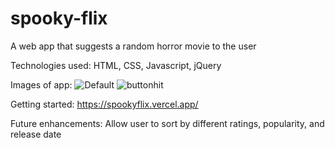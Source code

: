 # spooky-flix
A web app that suggests a random horror movie to the user

Technologies used: HTML, CSS, Javascript, jQuery

Images of app: ![Default](https://user-images.githubusercontent.com/88510425/134852903-823cb36b-45c4-4657-975f-6ffeac4b1187.png) ![buttonhit](https://user-images.githubusercontent.com/88510425/134852928-29f027e9-753e-438c-8002-1c1274a81111.png)

Getting started: https://spookyflix.vercel.app/

Future enhancements: Allow user to sort by different ratings, popularity, and release date

